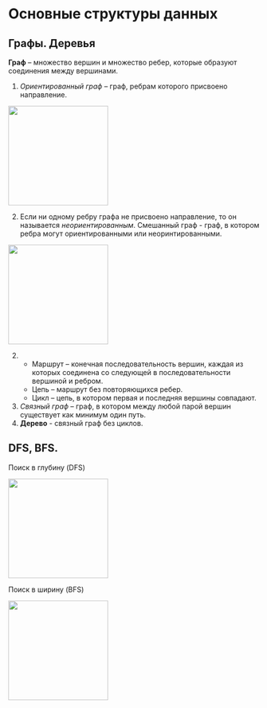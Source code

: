 # Основные структуры данных

## Графы. Деревья

**Граф** – множество вершин и множество ребер, которые образуют соединения между вершинами. 

1. *Ориентированный граф* – граф, ребрам которого присвоено направление. 

<img src="https://upload.wikimedia.org/wikipedia/commons/thumb/a/a2/Directed.svg/1920px-Directed.svg.png" width="200">

2. Если ни одному ребру графа не присвоено направление, то он называется *неориентированным*. Смешанный граф - граф, в котором ребра могут ориентированными или неоринтированными.

<img src="https://upload.wikimedia.org/wikipedia/commons/thumb/b/bf/Undirected.svg/1920px-Undirected.svg.png" width="200">

2. - Маршрут – конечная последовательность вершин, каждая из которых соединена со следующей в последовательности вершиной и ребром.
   - Цепь – маршрут без повторяющихся ребер.
   - Цикл – цепь, в котором первая и последняя вершины совпадают.
3. *Связный граф* – граф, в котором между любой парой вершин существует как минимум один путь.
4. **Дерево** - связный граф без циклов.


## DFS, BFS.

Поиск в глубину (DFS)

<img src="https://camo.githubusercontent.com/aaad9e39961daf34d967c616edeb50abf3bf1235/68747470733a2f2f75706c6f61642e77696b696d656469612e6f72672f77696b6970656469612f636f6d6d6f6e732f372f37662f44657074682d46697273742d5365617263682e676966" width="200">

Поиск в ширину (BFS)

<img src="https://camo.githubusercontent.com/b8073f26dfdf1644e8a92312fff100341987a8f5/68747470733a2f2f75706c6f61642e77696b696d656469612e6f72672f77696b6970656469612f636f6d6d6f6e732f352f35642f427265616474682d46697273742d5365617263682d416c676f726974686d2e676966" width="200">
